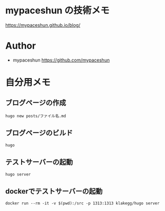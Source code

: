 # mypaceshun の技術メモ

https://mypaceshun.github.io/blog/

# Author

* mypaceshun <https://github.com/mypaceshun>

# 自分用メモ

## ブログページの作成

```
hugo new posts/ファイル名.md
```

## ブログページのビルド

```
hugo
```

## テストサーバーの起動

```
hugo server
```

## dockerでテストサーバーの起動

```
docker run --rm -it -v $(pwd):/src -p 1313:1313 klakegg/hugo server
```
